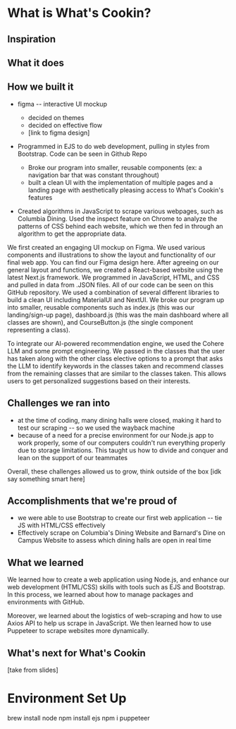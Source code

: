 # <bold> What is What's Cookin? </bold>

## Inspiration



## What it does



## How we built it

- figma -- interactive UI mockup
  - decided on themes
  - decided on effective flow
  - [link to figma design]
 
- Programmed in EJS to do web development, pulling in styles from Bootstrap. Code can be seen in Github Repo
     - Broke our program into smaller, reusable components (ex: a navigation bar that was constant throughout)
     - built a clean UI with the implementation of multiple pages and a landing page with aesthetically pleasing access to What's Cookin's features
 
- Created algorithms in JavaScript to scrape various webpages, such as Columbia Dining. Used the inspect feature on Chrome to analyze the patterns of CSS behind each website, which we then fed in through an algorithm to get the appropriate data. 

We first created an engaging UI mockup on Figma. We used various components and illustrations to show the layout and functionality of our final web app. You can find our Figma design here. After agreeing on our general layout and functions, we created a React-based website using the latest Next.js framework. We programmed in JavaScript, HTML, and CSS and pulled in data from .JSON files. All of our code can be seen on this GitHub repository. We used a combination of several different libraries to build a clean UI including MaterialUI and NextUI. We broke our program up into smaller, reusable components such as index.js (this was our landing/sign-up page), dashboard.js (this was the main dashboard where all classes are shown), and CourseButton.js (the single component representing a class). 

To integrate our AI-powered recommendation engine, we used the Cohere LLM and some prompt engineering. We passed in the classes that the user has taken along with the other class elective options to a prompt that asks the LLM to identify keywords in the classes taken and recommend classes from the remaining classes that are similar to the classes taken. This allows users to get personalized suggestions based on their interests.

## Challenges we ran into

- at the time of coding, many dining halls were closed, making it hard to test our scraping -- so we used the wayback machine
- because of a need for a precise environment for our Node.js app to work properly, some of our computers couldn't run everything properly due to storage limitations. This taught us how to divide and conquer and lean on the support of our teammates 

Overall, these challenges allowed us to grow, think outside of the box [idk say something smart here]

## Accomplishments that we're proud of
- we were able to use Bootstrap to create our first web application -- tie JS with HTML/CSS effectively
- Effectively scrape on Columbia's Dining Website and Barnard's Dine on Campus Website to assess which dining halls are open in real time


## What we learned
We learned how to create a web application using Node.js, and enhance our web development (HTML/CSS) skills with tools such as EJS and Bootstrap. In this process, we learned about how to manage packages and environments with GitHub. 

Moreover, we learned about the logistics of web-scraping and how to use Axios API to help us scrape in JavaScript. We then learned how to use Puppeteer to scrape websites more dynamically. 

## What's next for What's Cookin
[take from slides]

# <bold>Environment Set Up</bold>
brew install node
npm install ejs
npm i puppeteer
